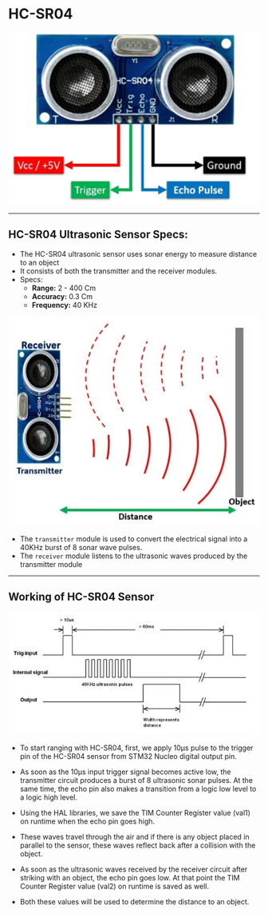 # HC-SR04

![Image](..\Images\Ultrasonic\1(2).png)

---

## HC-SR04 Ultrasonic Sensor Specs:
- The HC-SR04 ultrasonic sensor uses sonar energy to measure distance to an object
- It consists of both the transmitter and the receiver modules.
- Specs:
     - **Range:**  2 - 400 Cm
     - **Accuracy:** 0.3 Cm
     - **Frequency:** 40 KHz

![Image](..\Images\Ultrasonic\2(2).png)

- The `transmitter` module is used to convert the electrical signal into a 40KHz burst of 8 sonar wave pulses. 
- The `receiver` module listens to the ultrasonic waves produced by the transmitter module

---

## Working of HC-SR04 Sensor

![Image](..\Images\Ultrasonic\3.jpg)

-	To start ranging with HC-SR04, first, we apply 10µs pulse to the trigger pin of the HC-SR04 sensor from STM32 Nucleo digital output pin.

-	As soon as the 10µs input trigger signal becomes active low, the transmitter circuit produces a burst of 8 ultrasonic sonar pulses. At the same time, the echo pin also makes a transition from a logic low level to a logic high level. 

-	Using the HAL libraries, we save the TIM Counter Register value (val1) on runtime when the echo pin goes high.

-	These waves travel through the air and if there is any object placed in parallel to the sensor, these waves reflect back after a collision with the object. 

-	As soon as the ultrasonic waves received by the receiver circuit after striking with an object, the echo pin goes low. At that point the TIM Counter Register value (val2) on runtime is saved as well.

-	Both these values will be used to determine the distance to an object.